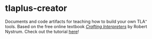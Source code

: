# tlaplus-creator
Documents and code artifacts for teaching how to build your own TLA⁺ tools.
Based on the free online textbook [*Crafting Interpreters*](https://craftinginterpreters.com/) by Robert Nystrum.
Check out the tutorial [here](https://docs.tlapl.us/creating:start)!

